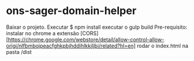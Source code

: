 # ons-sager-domain-helper

Baixar o projeto.
Executar \$ npm install
executar o gulp build
Pre-requisito: instalar no chrome a extensão [CORS][https://chrome.google.com/webstore/detail/allow-control-allow-origi/nlfbmbojpeacfghkpbjhddihlkkiljbi/related?hl=en]
rodar o index.html na pasta /dist
